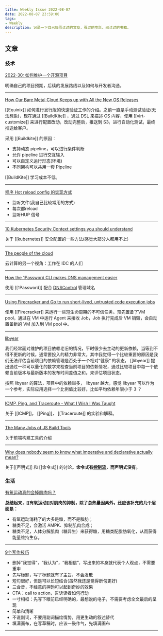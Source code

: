 ```yaml
---
title: Weekly Issue 2022-08-07
date: 2022-08-07 23:59:00
tags:
- Weekly
description: 记录一下自己每周读过的文章，看过的电影，阅读过的书籍。
---
```



## 文章

### 技术

[2022-30: 如何维护一个开源项目](https://xuanwo.io/reports/2022-30/)

明确自己的项目预期，后续的发展路线以及如何与开发者沟通。

---

[How Our Bare Metal Cloud Keeps up with All the New OS Releases](https://thenewstack.io/how-our-bare-metal-cloud-keeps-up-with-all-the-new-os-releases/)

[[Equinix]] 如何进行发行版的快速验证工作的介绍。之前一直是手动测试验证(无法想象)，现在通过 [[BuildKite]] ，通过 DSL 来描述 OS 内容，使用 [[virt-customize]] 来进行配置改动，改动完整后，推送到 S3，进行自动化测试，最终推送给客户。

采用 [[Buildkite]] 的原因：

- 支持动态 pipeline，可以进行条件判断
- 允许 pipeline 进行交互输入
- 可以自定义运行形态(环境)
- 不同架构可以共用一套 Pipeline

[[BuildKite]] 学习成本不低。

---

[程序 Hot reload config 的实现方式](https://www.kawabangga.com/posts/4756)

- 监听文件(我自己比较常用的方式)
- 每次都reload
- 监听HUP 信号

---


[10 Kubernetes Security Context settings you should understand](https://snyk.io/blog/10-kubernetes-security-context-settings-you-should-understand/)

关于 [[kubernetes]] 安全配置的一些方法(感觉大部分人都用不上)

---



[The people of the cloud](https://aeon.co/essays/downtime-is-not-an-option-meet-the-stewards-of-the-cloud)

云计算的另一个视角：工作在 IDC 的人们

---

[How the 1Password CLI makes DNS management easier](https://blog.1password.com/1password-cli-easier-dns-management/)

使用 [[1Password]] 配合 [DNSControl](https://stackexchange.github.io/dnscontrol/) 管理域名

---

[Using Firecracker and Go to run short-lived, untrusted code execution jobs](https://stanislas.blog/2021/08/firecracker/)

使用 [[Firecracker]] 来运行一些短生命周期的不可信任务。预先置备了VM pool，通过在 VM 中运行 Agent 来接收 Job，Job 执行完成后 VM 销毁，会自动置备新的 VM 加入到 VM pool 中。

---

[libyear](https://libyear.com/)

我们经常面对维护的项目依赖老旧的情况，平时很少去主动的更新依赖，当等到不得不更新的时候，通常要投入的精力非常大。其中我觉得一个比较重要的原因是我们无法评估当前项目的依赖管理是否处于一个相对”健康“ 的状态， [[libyear]] 提出通过一种可以量化的数字来检查当前项目的依赖情况，通过比较项目中每一个依赖当前版本与最新版本的发布时间差值之和，来评估项目状态。

按照 libyear 的算法，项目中的依赖越多， libyear 越大，感觉 libyear 可以作为一个参考，实际应用选择一个比例值比较好，比如平均依赖年限小于 3 ？

---

[ICMP, Ping, and Traceroute - What I Wish I Was Taught](https://xkln.net/blog/icmp-ping-and-traceroute--what-i-wish-i-was-taught/)

关于 [[ICMP]]， [[Ping]]， [[Traceroute]] 的实验和解释。

---

[The Many Jobs of JS Build Tools](https://www.swyx.io/jobs-of-js-build-tools)

关于前端构建工具的介绍

---

[Why does nobody seem to know what imperative and declarative actually mean?](https://leebriggs.co.uk/blog/2022/07/20/nobody-knows-what-declarative-is)

关于[[声明式]] 和 [[命令式]] 的讨论。**命令式有[控制流](https://en.wikipedia.org/wiki/Control_flow)，而声明式没有。**




### 生活



[有氧运动真的会掉肌肉吗？](https://daily.zhihu.com/story/9751345)

**总结起来，[[有氧运动]]对肌肉的抑制，除了总热量因素外，还应该补充的几个层面是：**

- 有氧运动消耗了的大多是糖，而不是脂肪；
- 糖类不足，会激活 AMPK、抑制肌肉合成；
- 糖类不足，人体分解肌肉（糖异生）来获得糖，用糖类配脂肪氧化，从而获得能量维持生存。

---

[9个写作技巧](https://twitter.com/coolXiao/status/1554667451203276801)

- 删掉“我觉得”，“我认为”，“我相信”，写出来的本身就代表个人观点，不需要重申
- 先写标题，写了标题就有了主旨，不会发散
- 短句很好，但是可以长短结合(虽然我还是觉得断句更好)
- 三合音，不经意的押韵可以起到奇妙的效果
- CTA：call to action，告诉读者如何行动
- 一寸相框：先写下眼前已经明确的，最想说的电子，不需要考虑全文最后的呈现
- 简单和清晰
- 不说副词，不要用副词描绘情势，用更生动的叙述替代
- 填满画布，在写草稿时，应该一鼓作气，先填满画布

---